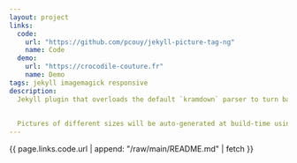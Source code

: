```yaml
---
layout: project
links:
  code:
    url: "https://github.com/pcouy/jekyll-picture-tag-ng"
    name: Code
  demo:
    url: "https://crocodile-couture.fr"
    name: Demo
tags: jekyll imagemagick responsive
description:
  Jekyll plugin that overloads the default `kramdown` parser to turn basic images into HTML `picture` tags providing different sizes for the pictures.
  
  
  Pictures of different sizes will be auto-generated at build-time using `imagemagick` according to the configuration.
---
```


{{ page.links.code.url | append: "/raw/main/README.md" | fetch }}

